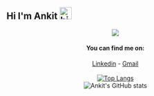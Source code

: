 ## Hi I'm Ankit <img src="https://user-images.githubusercontent.com/1303154/88677602-1635ba80-d120-11ea-84d8-d263ba5fc3c0.gif" width="28px" alt="hi">

<div align="center">
<img src="https://github.com/SP-XD/SP-XD/blob/main/images/dino.gif?raw=true" />

<br>



#### You can find me on:
[Linkedin](https://www.linkedin.com/in/ankit-sharma-7843aa187) - [Gmail](mailto:ankitsharma8794@gmail.com)
<br>
<br>
<a href="https://github.com/ANKITSHARMA98">
[![Top Langs](https://github-readme-stats.vercel.app/api/top-langs/?username=ANKITSHARMA98&theme=highcontrast&layout=compact)](https://github.com/anuraghazra/github-readme-stats)
</a>
<br>
![Ankit's GitHub stats](https://github-readme-stats.vercel.app/api?username=ANKITSHARMA98&theme=blue-green&show_icons=true)
</div>
